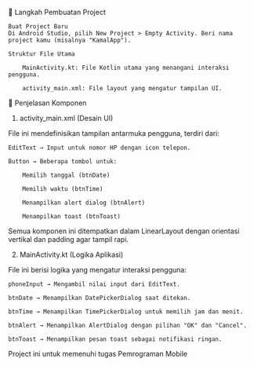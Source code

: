 🚀 Langkah Pembuatan Project

    Buat Project Baru
    Di Android Studio, pilih New Project > Empty Activity. Beri nama project kamu (misalnya "KamalApp").

    Struktur File Utama

        MainActivity.kt: File Kotlin utama yang menangani interaksi pengguna.

        activity_main.xml: File layout yang mengatur tampilan UI.

🧩 Penjelasan Komponen
1. activity_main.xml (Desain UI)

File ini mendefinisikan tampilan antarmuka pengguna, terdiri dari:

    EditText → Input untuk nomor HP dengan icon telepon.

    Button → Beberapa tombol untuk:

        Memilih tanggal (btnDate)

        Memilih waktu (btnTime)

        Menampilkan alert dialog (btnAlert)

        Menampilkan toast (btnToast)

Semua komponen ini ditempatkan dalam LinearLayout dengan orientasi vertikal dan padding agar tampil rapi.

2. MainActivity.kt (Logika Aplikasi)

File ini berisi logika yang mengatur interaksi pengguna:

    phoneInput → Mengambil nilai input dari EditText.

    btnDate → Menampilkan DatePickerDialog saat ditekan.

    btnTime → Menampilkan TimePickerDialog untuk memilih jam dan menit.

    btnAlert → Menampilkan AlertDialog dengan pilihan "OK" dan "Cancel".

    btnToast → Menampilkan pesan toast sebagai notifikasi ringan.


Project ini untuk memenuhi tugas Pemrograman Mobile
